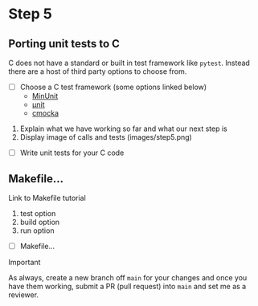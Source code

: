 # Step 5

## Porting unit tests to C

C does not have a standard or built in test framework like `pytest`. Instead there are a host of third party options to choose from.

- [ ] Choose a C test framework (some options linked below)
  - [MinUnit](https://jera.com/techinfo/jtns/jtn002)
  - [&#0181;nit](https://nemequ.github.io/munit/)
  - [cmocka](https://cmocka.org/)

1. Explain what we have working so far and what our next step is
2. Display image of calls and tests (images/step5.png)

- [ ] Write unit tests for your C code

## Makefile...

Link to Makefile tutorial

1. test option
2. build option
3. run option

-  [ ] Makefile...

> [!IMPORTANT]
> As always, create a new branch off `main` for your changes and once you have them working, submit a PR (pull request) into `main` and set me as a reviewer.
